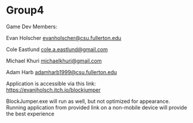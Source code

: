 # Group4
Game Dev
Members:

Evan Holscher evanholscher@csu.fullerton.edu

Cole Eastlund cole.a.eastlund@gmail.com

Michael Khuri michaelkhuri@gmail.com

Adam Harb adamharb1999@csu.fullerton.edu

Application is accessible via this link: 
https://evanjholsch.itch.io/blockjumper

BlockJumper.exe will run as well, but not optimized for appearance. 
Running application from provided link on a non-mobile 
device will provide the best experience
